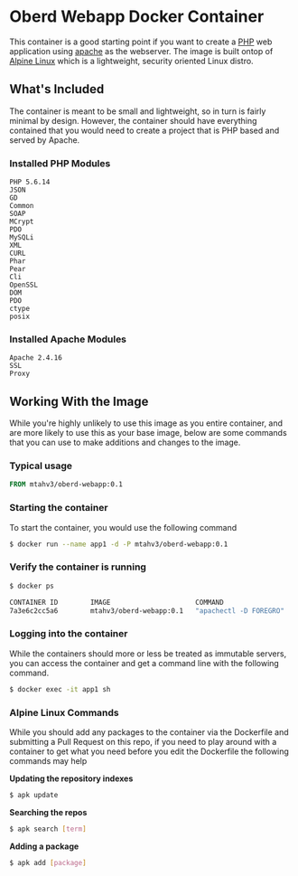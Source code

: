 # Oberd Webapp Docker Container

This container is a good starting point if you want to create a [PHP](https://www.php.net) web application using [apache](http://apache.org/) as the webserver. The image is built ontop of [Alpine Linux](http://www.alpinelinux.org/) which is a lightweight, security oriented Linux distro.

## What's Included

The container is meant to be small and lightweight, so in turn is fairly minimal by design. However, the container should have everything contained that you would need to create a project that is PHP based and served by Apache.

### Installed PHP Modules

    PHP 5.6.14
    JSON
    GD
    Common
    SOAP
    MCrypt
    PDO
    MySQLi
    XML
    CURL
    Phar
    Pear
    Cli
    OpenSSL
    DOM
    PDO
    ctype
    posix


### Installed Apache Modules


    Apache 2.4.16
    SSL
    Proxy
    
## Working With the Image

While you're highly unlikely to use this image as you entire container, and are more likely to use this as your base image, below are some commands that you can use to 
make additions and changes to the image.

### Typical usage
```Dockerfile
FROM mtahv3/oberd-webapp:0.1
```

### Starting the container

To start the container, you would use the following command

```sh
$ docker run --name app1 -d -P mtahv3/oberd-webapp:0.1
```
### Verify the container is running

```sh
$ docker ps

CONTAINER ID        IMAGE                     COMMAND                  CREATED             STATUS              PORTS                                           NAMES
7a3e6c2cc5a6        mtahv3/oberd-webapp:0.1   "apachectl -D FOREGRO"   4 seconds ago       Up 3 seconds        0.0.0.0:32775->80/tcp, 0.0.0.0:32774->443/tcp   app1
```

### Logging into the container

While the containers should more or less be treated as immutable servers, you can access the container and get a command line with the following command.

```sh
$ docker exec -it app1 sh
```

### Alpine Linux Commands

While you should add any packages to the container via the Dockerfile and submitting a Pull Request on this repo, if you need to play around with a container to get what you need before you edit the Dockerfile the following commands may help

**Updating the repository indexes**
```sh
$ apk update
```

**Searching the repos**
```sh
$ apk search [term]
```
**Adding a package**
```sh
$ apk add [package]
```